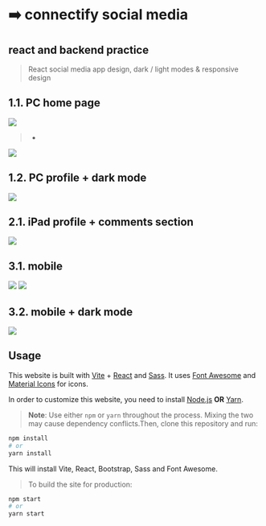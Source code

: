 # ➡️ connectify social media 
## **react and backend practice**

> React social media app design, dark / light modes & responsive design

## 1.1. PC home page
<img src="./src/appearance/posting_likes_and_comments.png"/>

> -

<img src="./src/appearance/pc_version.png"/>

## 1.2. PC profile + dark mode
<img src="./src/appearance/pc_profile.png"/>

## 2.1. iPad profile + comments section
<img src="./src/appearance/ipad_version.png"/>

## 3.1. mobile
<img src="./src/appearance/mobile_home.png"/>
<img src="./src/appearance/mobile_version.png"/>

## 3.2. mobile + dark mode
<img src="./src/appearance/mobile_darkmode.png"/>

## Usage

This website is built with [Vite](https://vite.dev/) + [React](https://react.dev/) and [Sass](https://sass-lang.com/). It uses [Font Awesome](https://fontawesome.com/) and [Material Icons](https://mui.com/material-ui/material-icons/?theme=Outlined) for icons.

In order to customize this website, you need to install [Node.js](https://nodejs.org/en/) **OR** [Yarn](https://yarnpkg.com/). 
> **Note**: Use either `npm` or `yarn` throughout the process. Mixing the two may cause dependency conflicts.Then, clone this repository and run:

```bash
npm install
# or
yarn install 
```

This will install Vite, React, Bootstrap, Sass and Font Awesome. 

> To build the site for production:

```bash
npm start
# or
yarn start
```